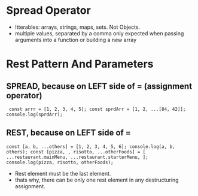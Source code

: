 # Spread Operator

- Itterables: arrays, strings, maps, sets. Not Objects.
- multiple values, separated by a comma only expected when passing arguments into a function or building a new array

# Rest Pattern And Parameters

## SPREAD, because on LEFT side of = (assignment operator)

` const arrr = [1, 2, 3, 4, 5];
  const sprdArr = [1, 2, ...[84, 42]];
  console.log(sprdArr);`

## REST, because on LEFT side of =

`const [a, b, ...others] = [1, 2, 3, 4, 5, 6];
console.log(a, b, others);
const [pizza, , risotto, ...otherFoods] = [
...restaurant.mainMenu,
...restaurant.starterMenu,
];
console.log(pizza, risotto, otherFoods);`

- Rest element must be the last element.
- thats why, there can be only one rest element in any destructuring assignment.
